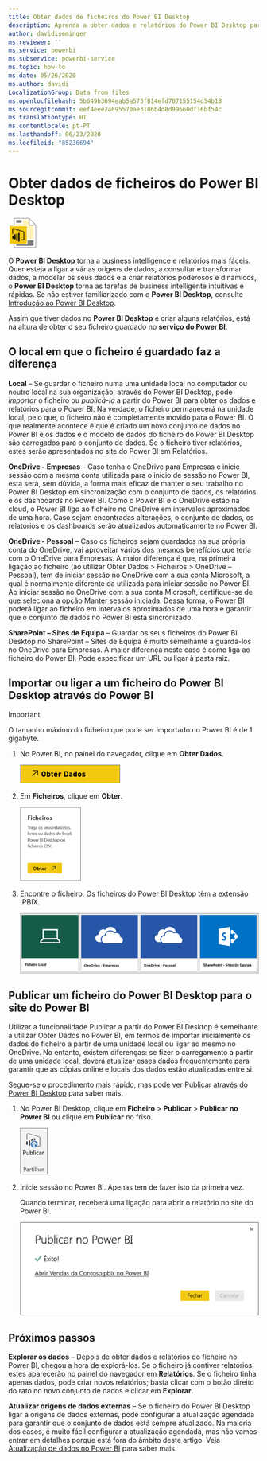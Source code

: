 ```yaml
---
title: Obter dados de ficheiros do Power BI Desktop
description: Aprenda a obter dados e relatórios do Power BI Desktop para o Power BI
author: davidiseminger
ms.reviewer: ''
ms.service: powerbi
ms.subservice: powerbi-service
ms.topic: how-to
ms.date: 05/26/2020
ms.author: davidi
LocalizationGroup: Data from files
ms.openlocfilehash: 5b649b3694eab5a573f814efd707155154d54b18
ms.sourcegitcommit: eef4eee24695570ae3186b4d8d99660df16bf54c
ms.translationtype: HT
ms.contentlocale: pt-PT
ms.lasthandoff: 06/23/2020
ms.locfileid: "85236694"
---
```

# <a name="get-data-from-power-bi-desktop-files"></a>Obter dados de ficheiros do Power BI Desktop
![](media/service-desktop-files/pbid_file_icon.png)

O **Power BI Desktop** torna a business intelligence e relatórios mais fáceis. Quer esteja a ligar a várias origens de dados, a consultar e transformar dados, a modelar os seus dados e a criar relatórios poderosos e dinâmicos, o **Power BI Desktop** torna as tarefas de business intelligente intuitivas e rápidas. Se não estiver familiarizado com o **Power BI Desktop**, consulte [Introdução ao Power BI Desktop](../fundamentals/desktop-getting-started.md).

Assim que tiver dados no **Power BI Desktop** e criar alguns relatórios, está na altura de obter o seu ficheiro guardado no **serviço do Power BI**.

## <a name="where-your-file-is-saved-makes-a-difference"></a>O local em que o ficheiro é guardado faz a diferença
**Local** – Se guardar o ficheiro numa uma unidade local no computador ou noutro local na sua organização, através do Power BI Desktop, pode *importar* o ficheiro ou *publicá-lo* a partir do Power BI para obter os dados e relatórios para o Power BI. Na verdade, o ficheiro permanecerá na unidade local, pelo que, o ficheiro não é completamente movido para o Power BI. O que realmente acontece é que é criado um novo conjunto de dados no Power BI e os dados e o modelo de dados do ficheiro do Power BI Desktop são carregados para o conjunto de dados. Se o ficheiro tiver relatórios, estes serão apresentados no site do Power BI em Relatórios.

**OneDrive - Empresas** – Caso tenha o OneDrive para Empresas e inicie sessão com a mesma conta utilizada para o início de sessão no Power BI, esta será, sem dúvida, a forma mais eficaz de manter o seu trabalho no Power BI Desktop em sincronização com o conjunto de dados, os relatórios e os dashboards no Power BI. Como o Power BI e o OneDrive estão na cloud, o Power BI *liga* ao ficheiro no OneDrive em intervalos aproximados de uma hora. Caso sejam encontradas alterações, o conjunto de dados, os relatórios e os dashboards serão atualizados automaticamente no Power BI.

**OneDrive - Pessoal** – Caso os ficheiros sejam guardados na sua própria conta do OneDrive, vai aproveitar vários dos mesmos benefícios que teria com o OneDrive para Empresas. A maior diferença é que, na primeira ligação ao ficheiro (ao utilizar Obter Dados > Ficheiros > OneDrive – Pessoal), tem de iniciar sessão no OneDrive com a sua conta Microsoft, a qual é normalmente diferente da utilizada para iniciar sessão no Power BI. Ao iniciar sessão no OneDrive com a sua conta Microsoft, certifique-se de que seleciona a opção Manter sessão iniciada. Dessa forma, o Power BI poderá ligar ao ficheiro em intervalos aproximados de uma hora e garantir que o conjunto de dados no Power BI está sincronizado.

**SharePoint – Sites de Equipa** – Guardar os seus ficheiros do Power BI Desktop no SharePoint – Sites de Equipa é muito semelhante a guardá-los no OneDrive para Empresas. A maior diferença neste caso é como liga ao ficheiro do Power BI. Pode especificar um URL ou ligar à pasta raiz.

## <a name="import-or-connect-to-a-power-bi-desktop-file-from-power-bi"></a>Importar ou ligar a um ficheiro do Power BI Desktop através do Power BI
>[!IMPORTANT]
>O tamanho máximo do ficheiro que pode ser importado no Power BI é de 1 gigabyte.

1. No Power BI, no painel do navegador, clique em **Obter Dados**.
   
   ![](media/service-desktop-files/pbid_get_data_button.png)
2. Em **Ficheiros**, clique em **Obter**.
   
   ![](media/service-desktop-files/pbid_files_get.png)
3. Encontre o ficheiro. Os ficheiros do Power BI Desktop têm a extensão .PBIX.
   
   ![](media/service-desktop-files/pbid_find_your_file.png)

## <a name="publish-a-file-from-power-bi-desktop-to-your-power-bi-site"></a>Publicar um ficheiro do Power BI Desktop para o site do Power BI
Utilizar a funcionalidade Publicar a partir do Power BI Desktop é semelhante a utilizar Obter Dados no Power BI, em termos de importar inicialmente os dados do ficheiro a partir de uma unidade local ou ligar ao mesmo no OneDrive. No entanto, existem diferenças: se fizer o carregamento a partir de uma unidade local, deverá atualizar esses dados frequentemente para garantir que as cópias online e locais dos dados estão atualizadas entre si. 

Segue-se o procedimento mais rápido, mas pode ver [Publicar através do Power BI Desktop](../create-reports/desktop-upload-desktop-files.md) para saber mais.

1. No Power BI Desktop, clique em **Ficheiro** > **Publicar** > **Publicar no Power BI** ou clique em **Publicar** no friso.
   
   ![](media/service-desktop-files/pbid_publish.png)
2. Inicie sessão no Power BI. Apenas tem de fazer isto da primeira vez.
   
   Quando terminar, receberá uma ligação para abrir o relatório no site do Power BI.
   
   ![](media/service-desktop-files/pbid_publishing.png)

## <a name="next-steps"></a>Próximos passos
**Explorar os dados** – Depois de obter dados e relatórios do ficheiro no Power BI, chegou a hora de explorá-los. Se o ficheiro já contiver relatórios, estes aparecerão no painel do navegador em **Relatórios**. Se o ficheiro tinha apenas dados, pode criar novos relatórios; basta clicar com o botão direito do rato no novo conjunto de dados e clicar em **Explorar**.

**Atualizar origens de dados externas** – Se o ficheiro do Power BI Desktop ligar a origens de dados externas, pode configurar a atualização agendada para garantir que o conjunto de dados está sempre atualizado. Na maioria dos casos, é muito fácil configurar a atualização agendada, mas não vamos entrar em detalhes porque está fora do âmbito deste artigo. Veja [Atualização de dados no Power BI](refresh-data.md) para saber mais.
